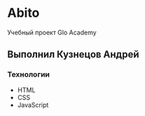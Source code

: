 # Abito
Учебный проект Glo Academy

## Выполнил Кузнецов Андрей

### Технологии 
- HTML
- CSS
- JavaScript

